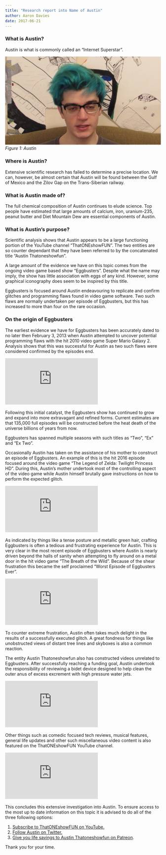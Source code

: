 ```yaml
---
title: "Research report into Name of Austin"
author: Aaron Davies
date: 2017-06-21
---
```


### What is Austin?

Austin is what is commonly called an “Internet Superstar”.

[![Figure 1: Austin](../../media/images/blog/eggs.png)](/assets/static/src/media/images/blog/eggs.png)
_Figure 1: Austin_

### Where is Austin?

Extensive scientific research has failed to determine a precise location. We can, however, be almost certain that Austin will be found between the Gulf of Mexico and the Zilov Gap on the Trans-Siberian railway.

### What is Austin made of?

The full chemical composition of Austin continues to elude science. Top people have estimated that large amounts of calcium, iron, uranium-235, peanut butter and Diet Mountain Dew are essential components of Austin.

### What is Austin’s purpose?

Scientific analysis shows that Austin appears to be a large functioning portion of the YouTube channel “ThatONEshowFUN”. The two entities are so counter dependant that they have been referred to by the concatenated title “Austin Thatoneshowfun”.

A large amount of the evidence we have on this topic comes from the ongoing video game based show “Eggbusters”. Despite what the name may imply, the show has little association with eggs of any kind. However, some graphical iconography does seem to be inspired by this title.

Eggbusters is focused around Austin endeavouring to replicate and confirm glitches and programming flaws found in video game software. Two such flaws are normally undertaken per episode of Eggbusters, but this has increased to more than four on the rare occasion.

### On the origin of Eggbusters

The earliest evidence we have for Eggbusters has been accurately dated to no later then February 3, 2013 when Austin attempted to uncover potential programming flaws with the hit 2010 video game Super Mario Galaxy 2. Analysis shows that this was successful for Austin as two such flaws were considered confirmed by the episodes end.

<div class="youtube">
	<iframe class="youtube-player" type="text/html" src="https://www.youtube.com/embed/T5eAmtKiLNA?start=0" frameborder="0" allowfullscreen=""></iframe>
</div>

Following this initial catalyst, the Eggbusters show has continued to grow and expand into more extravagant and refined forms. Current estimates are that 135,000 full episodes will be constructed before the heat death of the universe billions of years from now.

Eggbusters has spanned multiple seasons with such titles as “Two”, “Ex” and “Ex Two”.

Occasionally Austin has taken on the assistance of his mother to construct an episode of Eggbusters. An example of this is the hit 2016 episode focused around the video game “The Legend of Zelda: Twilight Princess HD”. During this, Austin’s mother undertook most of the controlling aspect of the video game while Austin himself brutally gave instructions on how to perform the expected glitch.

<div class="youtube">
	<iframe class="youtube-player" type="text/html" src="https://www.youtube.com/embed/fFIq3tTr3OE?start=0" frameborder="0" allowfullscreen=""></iframe>
</div>

As indicated by things like a tense posture and metallic green hair, crafting Eggbusters is often a tedious and frustrating experience for Austin. This is very clear in the most recent episode of Eggbusters where Austin is nearly driven beyond the halls of sanity when attempting to fly around on a metal door in the hit video game “The Breath of the Wild”. Because of the shear frustration this became the self proclaimed “Worst Episode of Eggbusters Ever”.

<div class="youtube">
	<iframe class="youtube-player" type="text/html" src="https://www.youtube.com/embed/5m7cb6Huf6Y?start=0" frameborder="0" allowfullscreen=""></iframe>
</div>

To counter extreme frustration, Austin often takes much delight in the results of a successfully executed glitch. A great fondness for things like unobstructed views of distant tree lines and skyboxes is also a common reaction.

The entity Austin Thatoneshowfun also has constructed videos unrelated to Eggbusters. After successfully reaching a funding goal, Austin undertook the responsibility of reviewing a bidet device designed to help clean the outer anus of excess excrement with high pressure water jets.

<div class="youtube">
	<iframe class="youtube-player" type="text/html" src="https://www.youtube.com/embed/gpoT2D9qtTE?start=0" frameborder="0" allowfullscreen=""></iframe>
</div>

Other things such as comedic focused tech reviews, musical features, general life updates and other such miscellaneous video content is also featured on the ThatONEshowFUN YouTube channel.

<div class="youtube">
	<iframe class="youtube-player" type="text/html" src="https://www.youtube.com/embed/KU0EGkPO1cU?start=0" frameborder="0" allowfullscreen=""></iframe>
</div>

This concludes this extensive investigation into Austin. To ensure access to the most up to date information on this topic it is advised to do all of the three following options:

1. [Subscribe to ThatONEshowFUN on YouTube.](https://www.youtube.com/user/ThatOneShowFUN/featured)
2. [Follow Austin on Twitter.](https://twitter.com/NE_austin)
3. [Give you life savings to Austin Thatoneshowfun on Patreon](https://www.patreon.com/ThatOneShowFUN).

Thank you for your time.
